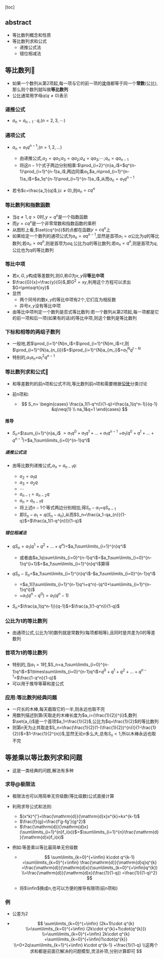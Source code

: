 [toc]

## abstract



- 等比数列概念和性质
- 等比数列求和公式
  - 递推公式法
  - 错位相减法

## 等比数列🎈



- 如果一个数列从第2项起,每一项与它的前一项的**比**值都等于同一个**常数**(公比),那么则个数列就叫做**等比数列**
- 公比通常用字母$q(q\neq{0})$表示

### 递推公式

- $a_n=a_{n-1}\cdot{q}$,$(n=2,3,\cdots)$

### 通项公式

- $a_n=a_1q^{n-1}$,$(n=1,2,\dots)$
  - 由递推公式,$a_2=qa_1$;$a_3=qa_2$;$a_4=qa_3$;$\cdots$;$a_n=qa_{n-1}$
  - 将这$n-1$个式子两边分别相乘:$\prod_{i=2}^{n}a_i$=$q^{n-1}\prod_{i=1}^{n-1}a_i$,两边同乘$a_1$,$a_n\prod_{i=1}^{n-1}a_i$=$a_1q^{n-1}\prod_{i=1}^{n-1}a_i$,从而$a_n=a_1q^{n-1}$

- 若令$c=\frac{a_1}{q}$,$(c\neq{0})$,则$a_n=cq^{n}$

### 等比数列和指数函数

- 当$q\neq{1},q>0$时,$y=q^{x}$是一个指数函数
- 而$y=cq^{x}$是一个非零常数和指数函数的乘积
- 从图形上看,$\set{cq^{n}}$的点都在函数$y=cq^{x}$上
- 如果给定一个数列的通项公式为$a_{n}=aq^{n-1}$,显然是首项$a_1=a$公比为$q$的等比数列;若$a_n=aq^{n}$,则是首项为$aq$,公比为$q$的等比数列;若$a_n=q^{n}$,则是首项为$q$,公比也为$q$的等比数列

### 等比中项

- 若$x,G,y$构成等差数列,则$G$,称$G$为$x,y$得**等比中项**
- $\frac{G}{x}=\frac{y}{G}$,即$G^2=xy$,利用这个方程可以求出$G=\pm\sqrt{xy}$
- 显然
  - 两个同号的数$x,y$的等比中项有2个,它们互为相反数
  - 异号$x,y$没有等比中项
- 由等比中项判定一个数列是否式等比数列:若一个数列从第2项起,每一项都是它的前一项和后一项(如果有的话)的等比中项,则这个数列是等比数列

### 下标和相等的两组子数列

- 一般地,若$\prod_{i=1}^{N}n_i$=$\prod_{i=1}^{N}m_i$=$t$,则$\prod_{i=1}^{N}a_{n_{i}}$=$\prod_{i=1}^{N}a_{m_i}$=$a_1^{N}q^{t-N}$
- 特别的,$a_1a_n$=$a_1^2q^{n-1}$

###  等比数列求和公式👺

- 和等差数列的前$n$项和公式不同,等比数列前$n$项和需要根据**公比**分类讨论

- 前n项和:

  - $$
    S_n=
    \begin{cases}
    \frac{a_1(1-q^n)}{1-q}=\frac{a_1(q^n-1)}{q-1} &q\neq{1}
    \\
    na_1&q=1
    \end{cases}
    $$

#### 推导

- $S_n$=$\sum_{i=1}^{n}a_i$
  $=a_1q^0+a_1q^1+\dots+a_1q^{n-1}$
  =$a_{1}(q^0+q^1+\dots+q^{n-1})$=$a_1\sum\limits_{i=0}^{n-1}q^i$

##### 递推公式法

- 由等比数列递推公式,$a_n=a_{n-1}q$:

  - $a_2=a_1q$
  - $a_3=a_2q$
  - $\cdots$
  - $a_{n-1}=a_{n-2}q$
  - $a_n=a_{n-1}q$
  - 将上述$n-1$个等式两边分别相加,得$S_{n}-a_1$=$qS_{n-1}$
  - 即$S_n-a_1=q(S_n-a_n)$,从而$S_n=\frac{a_1-qa_{n}}{1-q}$=$\frac{a_1(1-q^{n})}{1-q}$

  

##### 错位相减法



- $qS_n=a_{1}(q^1+q^2+\dots+q^n)$=$a_1\sum\limits_{i=1}^{n}q^i$
  - 或者由$a_1q\sum\limits_{i=0}^{n-1}q^i$=$a_1\sum\limits_{i=0}^{n-1}q^{i+1}$=$a_1\sum\limits_{i=1}^{n}q^i$算得

- $qS_n-S_n$=$a_1\sum\limits_{i=1}^{n}q^i$-$a_1\sum\limits_{i=0}^{n-1}q^i$
  - =$a_1((\sum\limits_{i=1}^{n-1}q^i+q^n)-(q^0+\sum\limits_{i=1}^{n-1}q^i))$
  - =$a_1(q^n-q^0)=a_1(q^n-1)$
- $S_n$=$\frac{a_1(q^n-1)}{q-1}$=$\frac{a_1(1-q^n)}{1-q}$

### 公比为1的等比数列

- 由通项公式,公比为1的数列就是常数列(每项都相等),且同时是共差为0的等差数列

### 首项为1的等比数列

- 特别的,当$a_1=1$时,$S_n=a_1\sum\limits_{i=0}^{n-1}q^i$=$1\times\sum\limits_{i=0}^{n-1}q^i$=$q^0+q^1+q^2+\dots+q^{n-1}$=$\frac{1-q^n}{1-q}$
- 可以用于推导等幂和差公式

### 应用:等比数列经典问题

- 一尺长的木棒,每天截取它的一半,则永远也取不完
- 用数列描述到第$i$天取走的木棒长度为$a_i=(\frac{1}{2})^{i}$,数列$\set{a_i}$是一个首项$a_1=\frac{1}{2}$,公比为$q=\frac{1}{2}$的等比数列
- 则第$n$天为止共取走$S_n=\frac{\frac{1}{2}(1-(\frac{1}{2})^{n})}{1-\frac{1}{2}}$=$1-\frac{1}{2^{n}}$,显然无论$n$多么大,总有$S_n<1$,所以木棒永远也取不完

## 等差乘以等比数列求和问题

- 这是一类经典的问题,解法有多种

### 求导@极限法

- 极限法也可以用简单无穷级数(等比级数)公式直接计算

- 利用求导公式和法则:

  - $(x^k)^{'}=\frac{\mathrm{d}}{\mathrm{d}x}x^{k}=kx^{k-1}$
  - $\frac{f}{g}=\frac{f'g-fg'}{g^2}$
  - $\frac{\mathrm{d}}{\mathrm{d}x}(\sum\limits_{i=1}^{n}f_i(x))$=$\sum\limits_{i=1}^{n}\frac{\mathrm{d}}{\mathrm{d}x}f_i(x)$

- 例如:等差乘以等比最简单无穷级数

  - $$
    \sum\limits_{k=0}^{+\infin}
    k\cdot q^{k-1}
    =\sum\limits_{k=0}^{+\infin}
    \frac{\mathrm{d}}{\mathrm{d}q}q^{k}
    =\frac{\mathrm{d}}{\mathrm{d}x}(\sum\limits_{k=0}^{+\infin}q^{k})
    \\=\frac{\mathrm{d}}{\mathrm{d}x}(\frac{1}{1-q})
    =\frac{1}{(1-q)^2}
    $$

  - 将$\infin$换成n,也可以方便的推导有限项(前n项和)

  

### 例

- 公差为2

- $$
  \sum\limits_{k=0}^{+\infin}
  (2k+1)\cdot q^{k}
  \\=\sum\limits_{k=0}^{+\infin}
  (2k\cdot q^{k}+1\cdot{q^{k}})
  \\=\sum\limits_{k=0}^{+\infin}
  2k\cdot q^{k}
  +\sum\limits_{k=0}^{+\infin}1\cdot{q^{k}}
  \\=0+2q\sum\limits_{k=1}^{+\infin}
  k\cdot q^{k-1}
  +\frac{1}{1-q}
  \\这两个求和都是前面已解决的问题模型,灵活补项,分别计算即可
  $$



